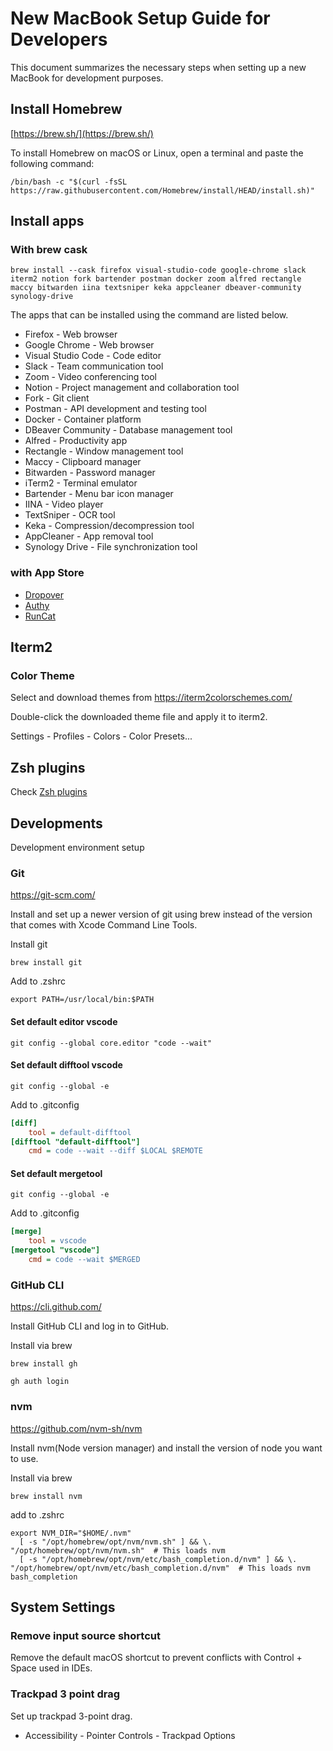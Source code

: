 # New MacBook Setup Guide for Developers

This document summarizes the necessary steps when setting up a new MacBook for development purposes.

## Install Homebrew

[https://brew.sh/](https://brew.sh/)

To install Homebrew on macOS or Linux, open a terminal and paste the following command:

```shell
/bin/bash -c "$(curl -fsSL https://raw.githubusercontent.com/Homebrew/install/HEAD/install.sh)"
```

## Install apps

### With brew cask

```shell
brew install --cask firefox visual-studio-code google-chrome slack iterm2 notion fork bartender postman docker zoom alfred rectangle maccy bitwarden iina textsniper keka appcleaner dbeaver-community synology-drive
```

The apps that can be installed using the command are listed below.

- Firefox - Web browser
- Google Chrome - Web browser
- Visual Studio Code - Code editor
- Slack - Team communication tool
- Zoom - Video conferencing tool
- Notion - Project management and collaboration tool
- Fork - Git client
- Postman - API development and testing tool
- Docker - Container platform
- DBeaver Community - Database management tool
- Alfred - Productivity app
- Rectangle - Window management tool
- Maccy - Clipboard manager
- Bitwarden - Password manager
- iTerm2 - Terminal emulator
- Bartender - Menu bar icon manager
- IINA - Video player
- TextSniper - OCR tool
- Keka - Compression/decompression tool
- AppCleaner - App removal tool
- Synology Drive - File synchronization tool

### with App Store

- [Dropover](https://apps.apple.com/kr/app/dropover-easier-drag-drop/id1355679052?mt=12)
- [Authy](https://apps.apple.com/kr/app/twilio-authy/id494168017)
- [RunCat](https://apps.apple.com/kr/app/runcat/id1429033973?mt=12)

## Iterm2

### Color Theme

Select and download themes from https://iterm2colorschemes.com/

Double-click the downloaded theme file and apply it to iterm2.

Settings - Profiles - Colors - Color Presets...

## Zsh plugins

Check [Zsh plugins](./zsh-plugins.md)

## Developments

Development environment setup

### Git

https://git-scm.com/

Install and set up a newer version of git using brew instead of the version that comes with Xcode Command Line Tools.

Install git

```shell
brew install git
```

Add to .zshrc

```shell
export PATH=/usr/local/bin:$PATH
```

#### Set default editor vscode

```shell
git config --global core.editor "code --wait"
```

#### Set default difftool vscode

```shell
git config --global -e
```

Add to .gitconfig

```ini
[diff]
    tool = default-difftool
[difftool "default-difftool"]
    cmd = code --wait --diff $LOCAL $REMOTE
```

#### Set default mergetool

```shell
git config --global -e
```

Add to .gitconfig

```ini
[merge]
    tool = vscode
[mergetool "vscode"]
    cmd = code --wait $MERGED
```

### GitHub CLI

https://cli.github.com/

Install GitHub CLI and log in to GitHub.

Install via brew

```shell
brew install gh

gh auth login
```

### nvm

https://github.com/nvm-sh/nvm

Install nvm(Node version manager) and install the version of node you want to use.

Install via brew

```shell
brew install nvm
```

add to .zshrc

```shell
export NVM_DIR="$HOME/.nvm"
  [ -s "/opt/homebrew/opt/nvm/nvm.sh" ] && \. "/opt/homebrew/opt/nvm/nvm.sh"  # This loads nvm
  [ -s "/opt/homebrew/opt/nvm/etc/bash_completion.d/nvm" ] && \. "/opt/homebrew/opt/nvm/etc/bash_completion.d/nvm"  # This loads nvm bash_completion
```

## System Settings

### Remove input source shortcut

Remove the default macOS shortcut to prevent conflicts with Control + Space used in IDEs.

### Trackpad 3 point drag

Set up trackpad 3-point drag.

- Accessibility - Pointer Controls - Trackpad Options
